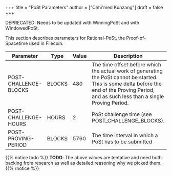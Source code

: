 +++
title = "PoSt Parameters"
author = ["Chhi'med Kunzang"]
draft = false
+++

DEPRECATED: Needs to be updated with WinningPoSt and with WindowedPoSt.

This section describes parameters for Rational-PoSt, the Proof-of-Spacetime used in Filecoin.

| Parameter             | Type   | Value | Description                                                                                                                                                                                    |
|-----------------------|--------|-------|------------------------------------------------------------------------------------------------------------------------------------------------------------------------------------------------|
| POST-CHALLENGE-BLOCKS | BLOCKS | 480   | The time offset before which the actual work of generating the PoSt cannot be started. This is some delta before the end of the Proving Period, and as such less than a single Proving Period. |
| POST-CHALLENGE-HOURS  | HOURS  | 2     | PoSt challenge time (see POST\_CHALLENGE\_BLOCKS).                                                                                                                                             |
| POST-PROVING-PERIOD   | BLOCKS | 5760  | The time interval in which a PoSt has to be submitted                                                                                                                                          |

{{% notice todo %}}
**TODO**: The above values are tentative and need both backing from research as well as detailed reasoning why we picked them.
{{% /notice %}}

